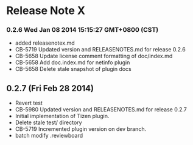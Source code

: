 <!--
#
# Licensed to the Apache Software Foundation (ASF) under one
# or more contributor license agreements.  See the NOTICE file
# distributed with this work for additional information
# regarding copyright ownership.  The ASF licenses this file
# to you under the Apache License, Version 2.0 (the
# "License"); you may not use this file except in compliance
# with the License.  You may obtain a copy of the License at
# 
# http://www.apache.org/licenses/LICENSE-2.0
# 
# Unless required by applicable law or agreed to in writing,
# software distributed under the License is distributed on an
# "AS IS" BASIS, WITHOUT WARRANTIES OR CONDITIONS OF ANY
#  KIND, either express or implied.  See the License for the
# specific language governing permissions and limitations
# under the License.
#
-->
# Release Note X


### 0.2.6 Wed Jan 08 2014 15:15:27 GMT+0800 (CST)
 *  added releasenotex.md
 *  CB-5719 Updated version and RELEASENOTES.md for release 0.2.6
 *  CB-5658 Update license comment formatting of doc/index.md
 *  CB-5658 Add doc.index.md for netinfo plugin
 *  CB-5658 Delete stale snapshot of plugin docs

## 0.2.7 (Fri Feb 28 2014)


 *  Revert test
 *  CB-5980 Updated version and RELEASENOTES.md for release 0.2.7
 *  Initial implementation of Tizen plugin.
 *  Delete stale test/ directory
 *  CB-5719 Incremented plugin version on dev branch.
 *  batch modify .reviewboard
